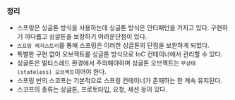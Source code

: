### 정리
- 스프링은 싱글톤 방식을 사용하는데 싱글톤 방식은 안티패턴을 가지고 있다. 구현하기 까다롭고 싱글톤을 보장하기 어려운단점이 있다.
- `스프링 레지스트리`를 통해 스프링은 이러한 싱글톤의 단점을 보완하게 되었다.
- 특별한 구현 없이 오브젝트를 싱글톤 방식으로 IoC 컨테이너에서 관리할 수 있다.
- 싱글톤은 멀티스레드 환경에서 주의해야하며 싱글톤 오브젝트는 `무상태(stateless) 오브젝트`이어야 한다.
- 스프링 빈의 스코프는 기본적으로 스프링 컨테이너가 존재하는 한 계속 유지된다.
- 스코프의 종류는 싱글톤, 프로토타입, 요청, 세션 등이 있다.